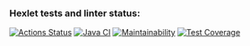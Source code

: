 ### Hexlet tests and linter status:
[![Actions Status](https://github.com/ruslVT/java-project-72/workflows/hexlet-check/badge.svg)](https://github.com/ruslVT/java-project-72/actions)
[![Java CI](https://github.com/ruslVT/java-project-72/actions/workflows/java-ci.yml/badge.svg)](https://github.com/ruslVT/java-project-72/actions/workflows/java-ci.yml)
[![Maintainability](https://api.codeclimate.com/v1/badges/f5aacfd603796cfe47ff/maintainability)](https://codeclimate.com/github/ruslVT/java-project-72/maintainability)
[![Test Coverage](https://api.codeclimate.com/v1/badges/f5aacfd603796cfe47ff/test_coverage)](https://codeclimate.com/github/ruslVT/java-project-72/test_coverage)

